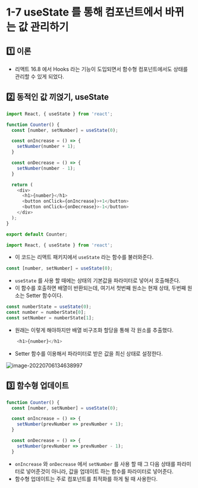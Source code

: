 # 1-7 useState 를 통해 컴포넌트에서 바뀌는 값 관리하기

## 1️⃣ 이론

+ 리액트 16.8 에서 Hooks 라는 기능이 도입되면서 함수형 컴포넌트에서도 상태를 관리할 수 있게 되었다.



## 2️⃣ 동적인 값 끼얹기, useState

```javascript
import React, { useState } from 'react';

function Counter() {
  const [number, setNumber] = useState(0);

  const onIncrease = () => {
    setNumber(number + 1);
  }

  const onDecrease = () => {
    setNumber(number - 1);
  }

  return (
    <div>
      <h1>{number}</h1>
      <button onClick={onIncrease}>+1</button>
      <button onClick={onDecrease}>-1</button>
    </div>
  );
}

export default Counter;
```

```javascript
import React, { useState } from 'react';
```

+ 이 코드는 리액트 패키지에서 `useState` 라는 함수를 불러와준다.

```javascript
const [number, setNumber] = useState(0);
```

+ `useState` 를 사용 할 때에는 상태의 기본값을 파라미터로 넣어서 호출해준다.
+ 이 함수를 호출하면 배열이 반환되는데, 여기서 첫번째 원소는 현재 상태, 두번째 원소는 Setter 함수이다.

```javascript
const numberState = useState(0);
const number = numberState[0];
const setNumber = numberState[1];
```

+ 원래는 이렇게 해야하지만 배열 비구조화 할당을 통해 각 원소를 추출했다.

```javascript
    <h1>{number}</h1>
```

+ Setter 함수를 이용해서 파라미터로 받은 값을 최신 상태로 설정한다.

![image-20220706134638997](C:\Users\user\AppData\Roaming\Typora\typora-user-images\image-20220706134638997.png)



## 3️⃣ 함수형 업데이트

```javascript
function Counter() {
  const [number, setNumber] = useState(0);

  const onIncrease = () => {
    setNumber(prevNumber => prevNumber + 1);
  }

  const onDecrease = () => {
    setNumber(prevNumber => prevNumber - 1);
  }

```

+ `onIncrease` 와 `onDecrease` 에서 `setNumber` 를 사용 할 때 그 다음 상태를 파라미터로 넣어준것이 아니라, 값을 업데이트 하는 함수를 파라미터로 넣어준다.
+ 함수형 업데이트는 주로 컴포넌트를 최적화를 하게 될 때 사용한다.